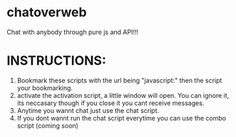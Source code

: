 # chatoverweb
Chat with anybody through pure js and API!!!



# INSTRUCTIONS:
1. Bookmark these scripts with the url being "javascript:" then the script your bookmarking.
2. activate the activation script, a little window will open. You can ignore it, its neccasary though if you close it you cant receive messages.
3. Anytime you wannt chat just use the chat script.
4. If you dont wannt run the chat script everytime you can use the combo script (coming soon)
